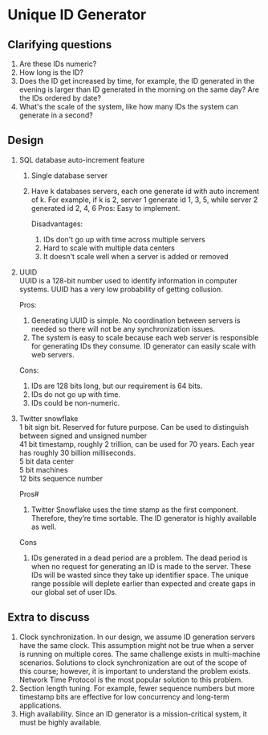 # Unique ID Generator
## Clarifying questions
1. Are these IDs numeric?
2. How long is the ID?
3. Does the ID get increased by time, for example, the ID generated in the evening is larger than ID generated in the morning on the same day?  Are the IDs ordered by date?  
4. What's the scale of the system, like how many IDs the system can generate in a second?
## Design
1. SQL database auto-increment feature
   1. Single database server
   1. Have k databases servers, each one generate id with auto increment of k. For example, if k is 2, server 1 generate id 1, 3, 5, while server 2 generated id 2, 4, 6
      Pros:
      Easy to implement.
      
      Disadvantages:
      1. IDs don't go up with time across multiple servers
      2. Hard to scale with multiple data centers
      3. It doesn't scale well when a server is added or removed
  
1. UUID  
   UUID is a 128-bit number used to identify information in computer systems. UUID has a very low probability of getting collusion.
   
   Pros:
   1. Generating UUID is simple. No coordination between servers is needed so there will not be any synchronization issues.
   1. The system is easy to scale because each web server is responsible for generating IDs they consume. ID generator can easily scale with web servers.

   Cons: 
   1. IDs are 128 bits long, but our requirement is 64 bits.  
   1. IDs do not go up with time.
   1. IDs could be non-numeric.
      
1. Twitter snowflake  
   1 bit sign bit. Reserved for future purpose. Can be used to distinguish between signed and unsigned number  
   41 bit timestamp, roughly 2 trillion, can be used for 70 years. Each year has roughly 30 billion milliseconds.  
   5 bit data center  
   5 bit machines  
   12 bits sequence number

   Pros#
   1. Twitter Snowflake uses the time stamp as the first component. Therefore, they’re time sortable. The ID generator is highly available as well.

   Cons
   1. IDs generated in a dead period are a problem. The dead period is when no request for generating an ID is made to the server. These IDs will be wasted since they take up identifier space. The unique range possible will deplete earlier than expected and create gaps in our global set of user IDs.
      
## Extra to discuss
1. Clock synchronization.
   In our design, we assume ID generation servers have the same clock. This assumption might not be true when a server is running on multiple cores. The same challenge exists in multi-machine scenarios. Solutions to clock synchronization are out of the scope of this course; however, it is important to understand the problem exists. Network Time Protocol is the most popular solution to this problem.
1. Section length tuning. For example, fewer sequence numbers but more timestamp bits are effective for low concurrency and long-term applications.
1. High availability. Since an ID generator is a mission-critical system, it must be highly available.
